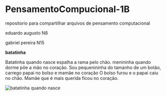 # PensamentoCompucional-1B
repositorio para compartilhar arquivos de pensamento computacional


eduardo augusto N8 

gabriel pereira N15

**batatinha**

Batatinha quando nasce espalha a rama pelo chão.
menininha quando dorme põe a mão no coração.
Sou pequenininha do tamanho de um botão,
carrego papai no bolso e mamãe no coração
O bolso furou e o papai caiu no chão.
Mamãe que é mais querida ficou no coração.




![batatinha quando nasce](https://i.pinimg.com/736x/bf/57/6a/bf576a8b45668b408d04c5729c528c4b--potato-kawaii.jpg)
